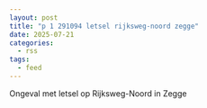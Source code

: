 ```yaml
---
layout: post
title: "p 1 291094 letsel rijksweg-noord zegge"
date: 2025-07-21
categories: 
  - rss
tags: 
  - feed
---
```


Ongeval met letsel op Rijksweg-Noord in Zegge
